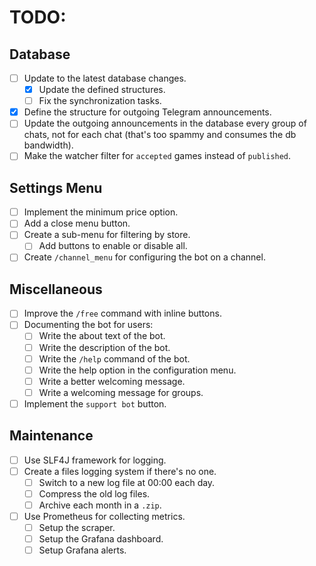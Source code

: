 
# TODO:

## Database

- [ ] Update to the latest database changes.
  - [x] Update the defined structures.
  - [ ] Fix the synchronization tasks.
- [x] Define the structure for outgoing Telegram announcements.
- [ ] Update the outgoing announcements in the database every group of chats,
not for each chat (that's too spammy and consumes the db bandwidth).
- [ ] Make the watcher filter for `accepted` games instead of `published`.

## Settings Menu

- [ ] Implement the minimum price option.
- [ ] Add a close menu button.
- [ ] Create a sub-menu for filtering by store.
  - [ ] Add buttons to enable or disable all.
- [ ] Create `/channel_menu` for configuring the bot on a channel.

## Miscellaneous

- [ ] Improve the `/free` command with inline buttons.
- [ ] Documenting the bot for users:
  - [ ] Write the about text of the bot.
  - [ ] Write the description of the bot.
  - [ ] Write the `/help` command of the bot.
  - [ ] Write the help option in the configuration menu.
  - [ ] Write a better welcoming message.
  - [ ] Write a welcoming message for groups.
- [ ] Implement the `support bot` button.

## Maintenance

- [ ] Use SLF4J framework for logging.
- [ ] Create a files logging system if there's no one.
  - [ ] Switch to a new log file at 00:00 each day.
  - [ ] Compress the old log files.
  - [ ] Archive each month in a `.zip`.
- [ ] Use Prometheus for collecting metrics.
  - [ ] Setup the scraper.
  - [ ] Setup the Grafana dashboard.
  - [ ] Setup Grafana alerts.
